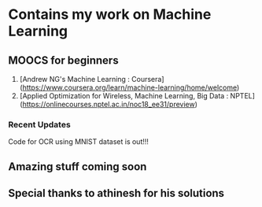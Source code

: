 # Contains my work on Machine Learning 

## MOOCS for beginners

1. [Andrew NG's Machine Learning : Coursera] (https://www.coursera.org/learn/machine-learning/home/welcome)
2. [Applied Optimization for Wireless, Machine Learning, Big Data : NPTEL] (https://onlinecourses.nptel.ac.in/noc18_ee31/preview)

### Recent Updates

Code for OCR using MNIST dataset is out!!!

## Amazing stuff coming soon

## Special thanks to athinesh for his solutions 
